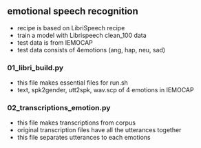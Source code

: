 ## emotional speech recognition 

- recipe is based on LibriSpeech recipe
- train a model with Librispeech clean_100 data
- test data is from IEMOCAP
- test data consists of 4emotions (ang, hap, neu, sad)


### 01_libri_build.py
- this file makes essential files for run.sh
- text, spk2gender, utt2spk, wav.scp of 4 emotions in IEMOCAP

### 02_transcriptions_emotion.py
- this file makes transcriptions from corpus
- original transcription files have all the utterances together
- this file separates utterances to each emotions